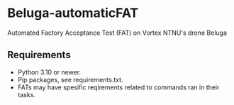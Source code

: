 # Beluga-automaticFAT
Automated Factory Acceptance Test (FAT) on Vortex NTNU's drone Beluga


## Requirements
- Python 3.10 or newer.
- Pip packages, see requirements.txt.
- FATs may have spesific reqirements related to commands ran in their tasks.
